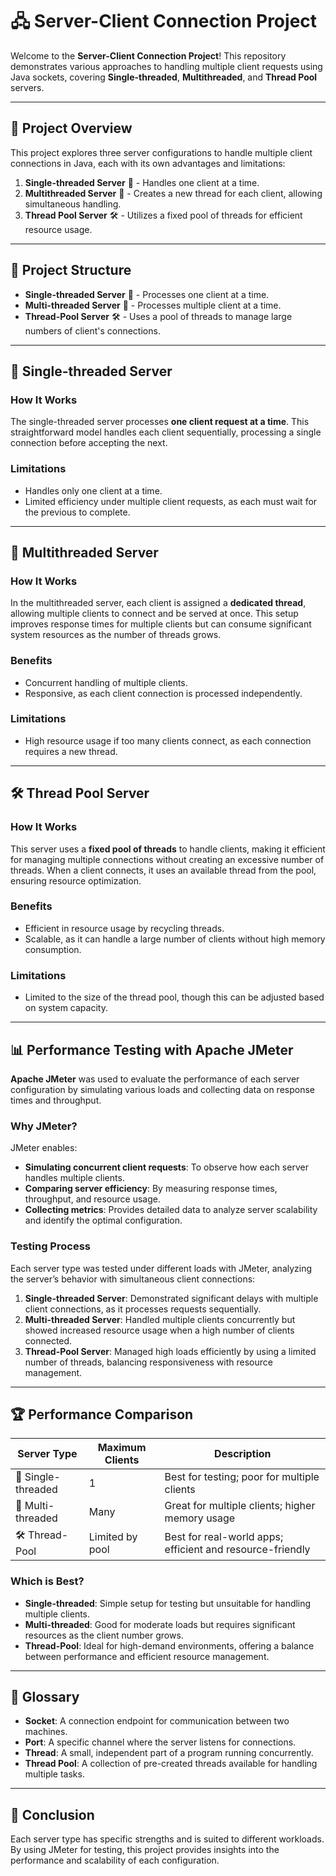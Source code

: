 # 🖧 Server-Client Connection Project

Welcome to the **Server-Client Connection Project**! This repository demonstrates various approaches to handling multiple client requests using Java sockets, covering **Single-threaded**, **Multithreaded**, and **Thread Pool** servers.

---

## 🚀 Project Overview

This project explores three server configurations to handle multiple client connections in Java, each with its own advantages and limitations:

1. **Single-threaded Server** 🧵 - Handles one client at a time.
2. **Multithreaded Server** 🤹 - Creates a new thread for each client, allowing simultaneous handling.
3. **Thread Pool Server** 🛠️ - Utilizes a fixed pool of threads for efficient resource usage.

---

## 📂 Project Structure

- **Single-threaded Server** 🧵 - Processes one client at a time.
- **Multi-threaded Server** 🤹 - Processes multiple client at a time.
- **Thread-Pool Server** 🛠️ - Uses a pool of threads to manage large numbers of client's connections.

---

## 🧵 Single-threaded Server

### How It Works
The single-threaded server processes **one client request at a time**. This straightforward model handles each client sequentially, processing a single connection before accepting the next.

### Limitations
- Handles only one client at a time.
- Limited efficiency under multiple client requests, as each must wait for the previous to complete.

---

## 🤹 Multithreaded Server

### How It Works
In the multithreaded server, each client is assigned a **dedicated thread**, allowing multiple clients to connect and be served at once. This setup improves response times for multiple clients but can consume significant system resources as the number of threads grows.

### Benefits
- Concurrent handling of multiple clients.
- Responsive, as each client connection is processed independently.

### Limitations
- High resource usage if too many clients connect, as each connection requires a new thread.

---

## 🛠️ Thread Pool Server

### How It Works
This server uses a **fixed pool of threads** to handle clients, making it efficient for managing multiple connections without creating an excessive number of threads. When a client connects, it uses an available thread from the pool, ensuring resource optimization.

### Benefits
- Efficient in resource usage by recycling threads.
- Scalable, as it can handle a large number of clients without high memory consumption.

### Limitations
- Limited to the size of the thread pool, though this can be adjusted based on system capacity.

---

## 📊 Performance Testing with Apache JMeter

**Apache JMeter** was used to evaluate the performance of each server configuration by simulating various loads and collecting data on response times and throughput.

### Why JMeter?

JMeter enables:
- **Simulating concurrent client requests**: To observe how each server handles multiple clients.
- **Comparing server efficiency**: By measuring response times, throughput, and resource usage.
- **Collecting metrics**: Provides detailed data to analyze server scalability and identify the optimal configuration.

### Testing Process

Each server type was tested under different loads with JMeter, analyzing the server’s behavior with simultaneous client connections:

1. **Single-threaded Server**: Demonstrated significant delays with multiple client connections, as it processes requests sequentially.
2. **Multi-threaded Server**: Handled multiple clients concurrently but showed increased resource usage when a high number of clients connected.
3. **Thread-Pool Server**: Managed high loads efficiently by using a limited number of threads, balancing responsiveness with resource management.

---

## 🏆 Performance Comparison

| Server Type         | Maximum Clients | Description                                               |
|---------------------|-----------------|-----------------------------------------------------------|
| 🧵 Single-threaded  | 1               | Best for testing; poor for multiple clients               |
| 🤹 Multi-threaded    | Many            | Great for multiple clients; higher memory usage           |
| 🛠️ Thread-Pool      | Limited by pool | Best for real-world apps; efficient and resource-friendly |

### Which is Best?
- **Single-threaded**: Simple setup for testing but unsuitable for handling multiple clients.
- **Multi-threaded**: Good for moderate loads but requires significant resources as the client number grows.
- **Thread-Pool**: Ideal for high-demand environments, offering a balance between performance and efficient resource management.

---

## 📘 Glossary

- **Socket**: A connection endpoint for communication between two machines.
- **Port**: A specific channel where the server listens for connections.
- **Thread**: A small, independent part of a program running concurrently.
- **Thread Pool**: A collection of pre-created threads available for handling multiple tasks.

---

## 🎉 Conclusion

Each server type has specific strengths and is suited to different workloads. By using JMeter for testing, this project provides insights into the performance and scalability of each configuration. 
